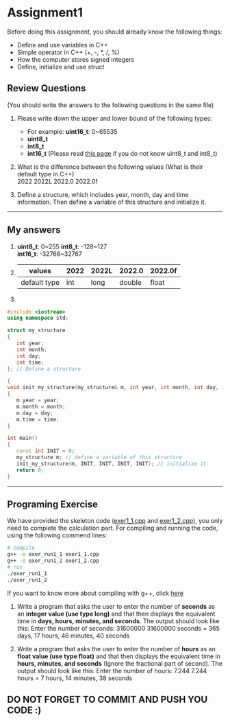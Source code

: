 # Assignment1

Before doing this assignment, you should already know the following things:

- Define and use variables in C++
- Simple operator in C++ (+, -, \*, /, %)
- How the computer stores signed integers
- Define, initialize and use struct

## Review Questions

(You should write the answers to the following questions in the same file)

1. Please write down the upper and lower bound of the following types:

   - For example: **uint16_t**: 0~65535
   - **uint8_t**
   - **int8_t**
   - **int16_t**
     (Please read [this page](https://stackoverflow.com/questions/5054979/why-is-uint-8-etc-used-in-c-c) if you do not know uint8_t and int8_t)

2. What is the difference between the following values (What is their default type in C++)  
   2022 2022L 2022.0 2022.0f

3. Define a structure, which includes year, month, day and time information. Then define a variable of this structure and initialize it.
----
## My answers

1. **uint8_t**: 0~255
   **int8_t**: -128~127  
   **int16_t**: -32768~32767  

2. values| 2022|2022L|2022.0|2022.0f
   |----|----|----|----|----|
   default type|int|long|double|float

3.

```cpp
#include <iostream>
using namespace std;

struct my_structure
{ 
   int year;
   int month;
   int day;
   int time;
}; // Define a structure

{
void init_my_structure(my_structure& m, int year, int month, int day, int time)
{
   m.year = year;
   m.month = month;
   m.day = day;
   m.time = time;
}

int main()
{
   const int INIT = 0;
   my_structure m; // define a variable of this structure
   init_my_structure(m, INIT, INIT, INIT, INIT); // initialize it
   return 0;
}
```
----
## Programing Exercise

We have provided the skeleton code ([exer1_1.cpp](./exer1_1.cpp) and [exer1_2.cpp](./exer1_2.cpp)), you only need to complete the calculation part.
For compiling and running the code, using the following commend lines:

```bash
# compile
g++ -o exer_run1_1 exer1_1.cpp
g++ -o exer_run1_2 exer1_2.cpp
# run
./exer_run1_1
./exer_run1_2
```

If you want to know more about compiling with g++, click [here](https://courses.cs.washington.edu/courses/cse373/99au/unix/g++.html)

1. Write a program that asks the user to enter the number of **seconds** as an **integer value (use type long)** and that then displays the equivalent time in **days, hours, minutes, and seconds**. The output should look like this:
   Enter the number of seconds: 31600000
   31600000 seconds = 365 days, 17 hours, 46 minutes, 40 seconds

2. Write a program that asks the user to enter the number of **hours** as an **float value (use type float)** and that then displays the equivalent time in **hours, minutes, and seconds** (Ignore the fractional part of second). The output should look like this:
   Enter the number of hours: 7.244
   7.244 hours = 7 hours, 14 minutes, 38 seconds

## DO NOT FORGET TO COMMIT AND PUSH YOU CODE :)
